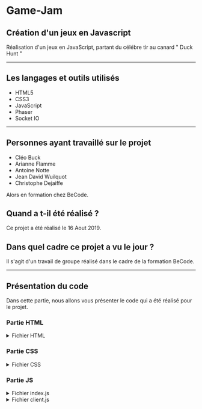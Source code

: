# Game-Jam

## Création d'un jeux en Javascript

<p>Réalisation d'un jeux en JavaScript, partant du célébre tir au canard " Duck Hunt "</p>

--- 

## Les langages et outils utilisés 

* HTML5
* CSS3
* JavaScript
* Phaser
* Socket IO
---

## Personnes ayant travaillé sur le projet

* Cléo Buck
* Arianne Flamme
* Antoine Notte
* Jean David Wuilquot
* Christophe Dejaiffe

<p>Alors en formation chez BeCode.</p>

## Quand a t-il été réalisé ? 

Ce projet a été réalisé le 16 Aout 2019.

## Dans quel cadre ce projet a vu le jour ?

Il s'agit d'un travail de groupe réalisé dans le cadre de la formation BeCode.

--- 

## Présentation du code

<p>Dans cette partie, nous allons vous présenter le code qui a été réalisé pour le projet. </p>

### Partie HTML
<details>
<summary>Fichier HTML</summary>

```markdown

<!DOCTYPE html>
<html lang="en">
<head>
    <meta charset="UTF-8">
    <meta name="viewport" content="width=device-width, initial-scale=1.0">
    <meta http-equiv="X-UA-Compatible" content="ie=edge">
    <link rel="stylesheet" type="text/css" href="./src/assets/css/style.css">
    
    <title>Document</title>
</head>
<body id="body">
    <div id="popup" class="unvisible">
       
    </div>
    <script src="src/index.js"></script>
</body>
</html>
```
</details>


### Partie CSS
<details>
<summary>Fichier CSS</summary>

```markdown
Exemple css
```
</details>

### Partie JS
<details>
<summary>Fichier index.js</summary>

```markdown
```
</details>


<details>
<summary>Fichier client.js</summary>

```markdown

</details>
